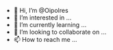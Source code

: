 - 👋 Hi, I’m @Oipolres
- 👀 I’m interested in ...
- 🌱 I’m currently learning ...
- 💞️ I’m looking to collaborate on ...
- 📫 How to reach me ...

<!---
Oipolres/Oipolres is a ✨ special ✨ repository because its `README.md` (this file) appears on your GitHub profile.
You can click the Preview link to take a look at your changes.
--->
